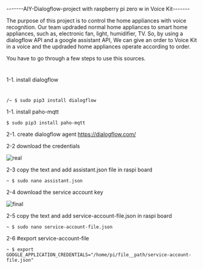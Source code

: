 -------AIY-Dialogflow-project with raspberry pi zero w in Voice Kit-------

The purpose of this project is to control the home appliances with voice recognition. Our team updraded normal home appliances to smart home appliances, such as, electronic fan, light, humidifier, TV. So, by using a dialogflow API and a google assistant API, We can give an order to Voice Kit in a voice and the updraded home appliances operate according to order. 

You have to go through a few steps to use this sources.
#
1-1. install dialogflow 
#
```
/~ $ sudo pip3 install dialogflow
```

1-1. install paho-mqtt 
```
$ sudo pip3 install paho-mqtt
```

2-1. create dialogflow agent  https://dialogflow.com/


2-2  download the credentials 

![real](https://user-images.githubusercontent.com/39085495/43694573-efe2dc68-996e-11e8-8155-e3d4fadf0ca4.PNG)

2-3  copy the text and add assistant.json file in raspi board 
```
~ $ sudo nano assistant.json 
```

2-4  download the service account key

![final](https://user-images.githubusercontent.com/39085495/43696905-4f5d8a74-997b-11e8-8820-122294be4e08.PNG)

2-5  copy the text and add service-account-file.json in raspi board
```
~ $ sudo nano service-account-file.json
```

2-6 #export service-account-file 
```
~ $ export GOOGLE_APPLICATION_CREDENTIALS="/home/pi/file__path/service-account-file.json"
```


